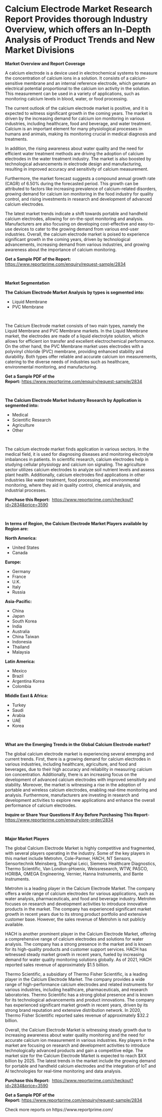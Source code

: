 <p><h1>Calcium Electrode Market Research Report Provides thorough Industry Overview, which offers an In-Depth Analysis of Product Trends and New Market Divisions</h1></p><p><strong>Market Overview and Report Coverage</strong></p>
<p><p>A calcium electrode is a device used in electrochemical systems to measure the concentration of calcium ions in a solution. It consists of a calcium-sensitive membrane and an internal reference electrode, which generate an electrical potential proportional to the calcium ion activity in the solution. This measurement can be used in a variety of applications, such as monitoring calcium levels in blood, water, or food processing.</p><p>The current outlook of the calcium electrode market is positive, and it is expected to witness significant growth in the coming years. The market is driven by the increasing demand for calcium ion monitoring in various industries, including healthcare, food and beverage, and water treatment. Calcium is an important element for many physiological processes in humans and animals, making its monitoring crucial in medical diagnosis and treatments.</p><p>In addition, the rising awareness about water quality and the need for efficient water treatment methods are driving the adoption of calcium electrodes in the water treatment industry. The market is also boosted by technological advancements in electrode design and manufacturing, resulting in improved accuracy and sensitivity of calcium measurement.</p><p>Furthermore, the market forecast suggests a compound annual growth rate (CAGR) of 6.50% during the forecasted period. This growth can be attributed to factors like increasing prevalence of calcium-related disorders, growing demand for calcium ion monitoring in the food industry for quality control, and rising investments in research and development of advanced calcium electrodes.</p><p>The latest market trends indicate a shift towards portable and handheld calcium electrodes, allowing for on-the-spot monitoring and analysis. Manufacturers are also focusing on developing cost-effective and easy-to-use devices to cater to the growing demand from various end-user industries. Overall, the calcium electrode market is poised to experience significant growth in the coming years, driven by technological advancements, increasing demand from various industries, and growing awareness about the importance of calcium monitoring.</p></p>
<p><strong>Get a Sample PDF of the Report:</strong> <a href="https://www.reportprime.com/enquiry/request-sample/2834">https://www.reportprime.com/enquiry/request-sample/2834</a></p>
<p>&nbsp;</p>
<p><strong>Market Segmentation</strong></p>
<p><strong>The Calcium Electrode Market Analysis by types is segmented into:</strong></p>
<p><ul><li>Liquid Membrane</li><li>PVC Membrane</li></ul></p>
<p>&nbsp;</p>
<p><p>The Calcium Electrode market consists of two main types, namely the Liquid Membrane and PVC Membrane markets. In the Liquid Membrane market, the electrodes are made of a liquid electrolyte solution, which allows for efficient ion transfer and excellent electrochemical performance. On the other hand, the PVC Membrane market uses electrodes with a polyvinyl chloride (PVC) membrane, providing enhanced stability and durability. Both types offer reliable and accurate calcium ion measurements, catering to the diverse needs of industries such as healthcare, environmental monitoring, and manufacturing.</p></p>
<p><strong>Get a Sample PDF of the Report:</strong>&nbsp;<a href="https://www.reportprime.com/enquiry/request-sample/2834">https://www.reportprime.com/enquiry/request-sample/2834</a></p>
<p>&nbsp;</p>
<p><strong>The Calcium Electrode Market Industry Research by Application is segmented into:</strong></p>
<p><ul><li>Medical</li><li>Scientific Research</li><li>Agriculture</li><li>Other</li></ul></p>
<p>&nbsp;</p>
<p><p>The calcium electrode market finds application in various sectors. In the medical field, it is used for diagnosing diseases and monitoring electrolyte imbalances in patients. In scientific research, calcium electrodes help in studying cellular physiology and calcium ion signaling. The agriculture sector utilizes calcium electrodes to analyze soil nutrient levels and assess plant health. Additionally, calcium electrodes find applications in other industries like water treatment, food processing, and environmental monitoring, where they aid in quality control, chemical analysis, and industrial processes.</p></p>
<p><strong>Purchase this Report:</strong>&nbsp; <a href="https://www.reportprime.com/checkout?id=2834&price=3590">https://www.reportprime.com/checkout?id=2834&price=3590</a></p>
<p>&nbsp;</p>
<p><strong>In terms of Region, the Calcium Electrode Market Players available by Region are:</strong></p>
<p>
    <p> <strong> North America: </strong>
        <ul>
            <li>United States</li>
            <li>Canada</li>
        </ul>
        </p> 
    <p> <strong> Europe: </strong>
        <ul>
            <li>Germany</li>
            <li>France</li>
            <li>U.K.</li>
            <li>Italy</li>
            <li>Russia</li>
        </ul>
        </p> 
    <p> <strong> Asia-Pacific: </strong>
        <ul>
            <li>China</li>
            <li>Japan</li>
            <li>South Korea</li>
            <li>India</li>
            <li>Australia</li>
            <li>China Taiwan</li>
            <li>Indonesia</li>
            <li>Thailand</li>
            <li>Malaysia</li>
        </ul>
        </p> 
    <p> <strong> Latin America: </strong>
        <ul>
            <li>Mexico</li>
            <li>Brazil</li>
            <li>Argentina Korea</li>
            <li>Colombia</li>
        </ul>
        </p> 
    <p> <strong> Middle East & Africa: </strong>
        <ul>
            <li>Turkey</li>
            <li>Saudi</li>
            <li>Arabia</li>
            <li>UAE</li>
            <li>Korea</li>
        </ul>
    </p>
    </p>
<p>&nbsp;</p>
<p><strong>What are the Emerging Trends in the Global Calcium Electrode market?</strong></p>
<p><p>The global calcium electrode market is experiencing several emerging and current trends. First, there is a growing demand for calcium electrodes in various industries, including healthcare, agriculture, and food and beverages, due to their high accuracy and reliability in measuring calcium ion concentration. Additionally, there is an increasing focus on the development of advanced calcium electrodes with improved sensitivity and stability. Moreover, the market is witnessing a rise in the adoption of portable and wireless calcium electrodes, enabling real-time monitoring and analysis. Furthermore, manufacturers are investing in research and development activities to explore new applications and enhance the overall performance of calcium electrodes.</p></p>
<p><strong>Inquire or Share Your Questions If Any Before Purchasing This Report</strong>- <a href="https://www.reportprime.com/enquiry/pre-order/2834">https://www.reportprime.com/enquiry/pre-order/2834</a></p>
<p>&nbsp;</p>
<p><strong>Major Market Players</strong></p>
<p><p>The global Calcium Electrode Market is highly competitive and fragmented, with several players operating in the industry. Some of the key players in this market include Metrohm, Cole-Parmer, HACH, NT Sensors, Sensortechnik Meinsberg, Shanghai Leici, Siemens Healthcare Diagnostics, Thermo Scientific, Van London-pHoenix, Weissresearch, WTW, PASCO, HORIBA, OMEGA Engineering, Vernier, Hanna Instruments, and Bante Instruments.</p><p>Metrohm is a leading player in the Calcium Electrode Market. The company offers a wide range of calcium electrodes for various applications, such as water analysis, pharmaceuticals, and food and beverage industry. Metrohm focuses on research and development activities to introduce innovative products in the market. The company has experienced significant market growth in recent years due to its strong product portfolio and extensive customer base. However, the sales revenue of Metrohm is not publicly available.</p><p>HACH is another prominent player in the Calcium Electrode Market, offering a comprehensive range of calcium electrodes and solutions for water analysis. The company has a strong presence in the market and is known for its high-quality products and customer support services. HACH has witnessed steady market growth in recent years, fueled by increasing demand for water quality monitoring solutions globally. As of 2021, HACH reported sales revenue of approximately $1.5 billion.</p><p>Thermo Scientific, a subsidiary of Thermo Fisher Scientific, is a leading player in the Calcium Electrode Market. The company provides a wide range of high-performance calcium electrodes and related instruments for various industries, including healthcare, pharmaceuticals, and research laboratories. Thermo Scientific has a strong global presence and is known for its technological advancements and product innovations. The company has experienced significant market growth in recent years, driven by its strong brand reputation and extensive distribution network. In 2020, Thermo Fisher Scientific reported sales revenue of approximately $32.2 billion.</p><p>Overall, the Calcium Electrode Market is witnessing steady growth due to increasing awareness about water quality monitoring and the need for accurate calcium ion measurement in various industries. Key players in the market are focusing on research and development activities to introduce technologically advanced products and gain a competitive edge. The market size for the Calcium Electrode Market is expected to reach $XX billion by 2025. The latest trends in the market include the growing demand for portable and handheld calcium electrodes and the integration of IoT and AI technologies for real-time monitoring and data analysis.</p></p>
<p><strong>Purchase this Report:</strong>&nbsp;&nbsp;<a href="https://www.reportprime.com/checkout?id=2834&price=3590">https://www.reportprime.com/checkout?id=2834&price=3590</a></p>
<p></p>
<p><strong>Get a Sample PDF of the Report:</strong>&nbsp;<a href="https://www.reportprime.com/enquiry/request-sample/2834">https://www.reportprime.com/enquiry/request-sample/2834</a></p>
<p>Check more reports on https://www.reportprime.com/</p>